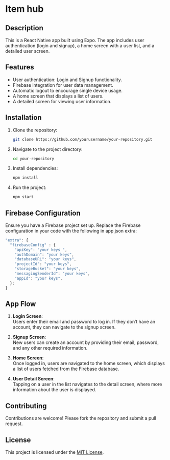 # Item hub

## Description

This is a React Native app built using Expo. The app includes user authentication (login and signup), a home screen with a user list, and a detailed user screen.

## Features

- User authentication: Login and Signup functionality.
- Firebase integration for user data management.
- Automatic logout to encourage single device usage.
- A home screen that displays a list of users.
- A detailed screen for viewing user information.

## Installation

1. Clone the repository:
   ```bash
   git clone https://github.com/yourusername/your-repository.git
   ```
2. Navigate to the project directory:
   ```bash
   cd your-repository
   ```
3. Install dependencies:
   ```bash
   npm install
   ```
4. Run the project:
   ```bash
   npm start
   ```

## Firebase Configuration

Ensure you have a Firebase project set up. Replace the Firebase configuration in your code with the following in app.json extra:

```javascript
"extra": {
  "firebaseConfig" : {
    "apiKey": "your keys ",
    "authDomain": "your keys",
    "databaseURL": "your keys",
    "projectId": "your keys",
    "storageBucket": "your keys",
    "messagingSenderId": "your keys",
    "appId": "your keys",
  };
}
```

## App Flow

1. **Login Screen**:  
   Users enter their email and password to log in. If they don’t have an account, they can navigate to the signup screen.

2. **Signup Screen**:  
   New users can create an account by providing their email, password, and any other required information.

3. **Home Screen**:  
   Once logged in, users are navigated to the home screen, which displays a list of users fetched from the Firebase database.

4. **User Detail Screen**:  
   Tapping on a user in the list navigates to the detail screen, where more information about the user is displayed.

## Contributing

Contributions are welcome! Please fork the repository and submit a pull request.

## License

This project is licensed under the [MIT License](LICENSE).
